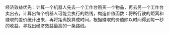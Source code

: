 经济效益优先：计算一个机器人先去一个工作台购买一个物品，再去另一个工作台卖出去，计算出每个机器人可能会执行的路线，构造价值函数：将所行驶的距离和赚取的差价统计出来，再将距离换算成时间，根据赚取的价值除以时间得到每一秒的收益，寻找出经济效益最高的一条路线。
